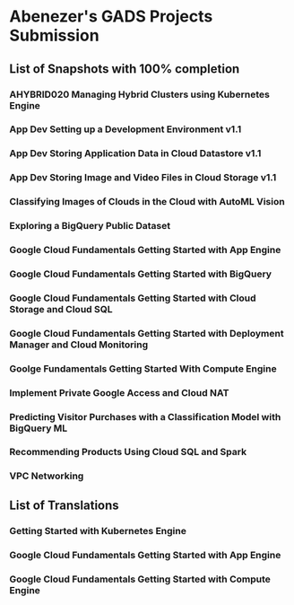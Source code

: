 # Abenezer's GADS Projects Submission


## List of Snapshots with 100% completion


  ### AHYBRID020 Managing Hybrid Clusters using Kubernetes Engine
  ### App Dev Setting up a Development Environment v1.1
  ### App Dev Storing Application Data in Cloud Datastore v1.1
  ### App Dev Storing Image and Video Files in Cloud Storage v1.1
  ### Classifying Images of Clouds in the Cloud with AutoML Vision
  ### Exploring a BigQuery Public Dataset
  ### Google Cloud Fundamentals Getting Started with App Engine
  ### Google Cloud Fundamentals Getting Started with BigQuery
  ### Google Cloud Fundamentals Getting Started with Cloud Storage and Cloud SQL
  ### Google Cloud Fundamentals Getting Started with Deployment Manager and Cloud Monitoring
  ### Goolge Fundamentals Getting Started With Compute Engine
  ### Implement Private Google Access and Cloud NAT
  ### Predicting Visitor Purchases with a Classification Model with BigQuery ML
  ### Recommending Products Using Cloud SQL and Spark
  ### VPC Networking



## List of Translations


  ### Getting Started with Kubernetes Engine
  ### Google Cloud Fundamentals Getting Started with App Engine
  ### Google Cloud Fundamentals Getting Started with Compute Engine
